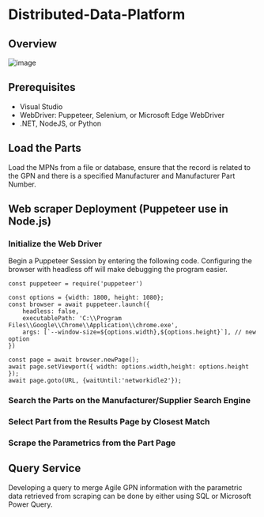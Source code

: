 # Distributed-Data-Platform

## Overview
![image](https://github.com/ocecenas/Distributed-Data-Platform/assets/46056159/cb43ce70-28d2-4944-a484-0bd62dc94716)

## Prerequisites
- Visual Studio
- WebDriver: Puppeteer, Selenium, or Microsoft Edge WebDriver
- .NET, NodeJS, or Python

## Load the Parts
Load the MPNs from a file or database, ensure that the record is related to the GPN and there is a specified Manufacturer and Manufacturer Part Number. 

## Web scraper Deployment (Puppeteer use in Node.js)

### Initialize the Web Driver

Begin a Puppeteer Session by entering the following code. Configuring the browser with headless off will make debugging the program easier.

    const puppeteer = require('puppeteer')

    const options = {width: 1800, height: 1080};
    const browser = await puppeteer.launch({
        headless: false,
        executablePath: 'C:\\Program Files\\Google\\Chrome\\Application\\chrome.exe',
        args: [`--window-size=${options.width},${options.height}`], // new option
    })

    const page = await browser.newPage();
    await page.setViewport({ width: options.width,height: options.height });
    await page.goto(URL, {waitUntil:'networkidle2'});



### Search the Parts on the Manufacturer/Supplier Search Engine

### Select Part from the Results Page by Closest Match

### Scrape the Parametrics from the Part Page

## Query Service

Developing a query to merge Agile GPN information with the parametric data retrieved from scraping can be done by either using SQL or Microsoft Power Query.
